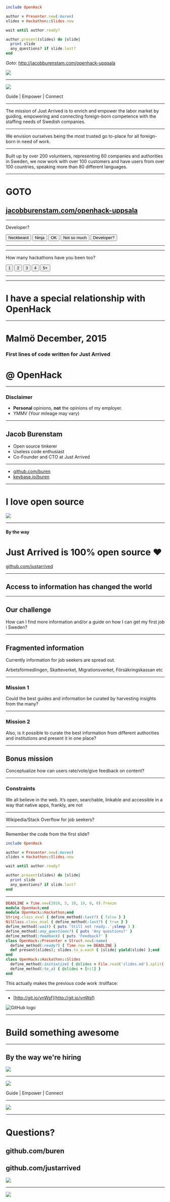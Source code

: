 ```ruby
include OpenHack

author = Presenter.new(:buren)
slides = Hackathon::Slides.new

wait until author.ready?

author.present(slides) do |slide|
  print slide
  any_questions? if slide.last?
end
```

_Goto_: http://jacobburenstam.com/openhack-uppsala

<img class="natural-image" src="images/justarrived-logo.png" style="max-width:400px">

---

<img class="natural-image" src="images/justarrived-logo.png" style="max-width:400px">

Guide \| Empower \| Connect

---

The mission of Just Arrived is to enrich and empower the labor market by guiding, empowering and connecting foreign-born competence with the staffing needs of Swedish companies.

---

We envision ourselves being the most trusted  go to-place for all foreign-born in need of work.

---

Built up by over 200 volunteers, representing 60 companies and authorities in Sweden, we now work with over 100 customers and have users from over 100 countries, speaking more than 80 different languages.

---

# GOTO

## [jacobburenstam.com/openhack-uppsala](http://jacobburenstam.com/openhack-uppsala)

---

<div data-poller="js-poll-developer-openhack">
  <p>Developer?</p>
  <button data-answer>Neckbeard</button>
  <button data-answer>Ninja</button>
  <button data-answer>OK</button>
  <button data-answer>Not so much</button>
  <button data-answer>Developer?</button>
  <hr>
  <div data-chart data-refresh="5"></div>
</div>

---

<div data-poller="js-openhack-hackathon">
  <p>How many hackathons have you been too?</p>
  <button data-answer>1</button>
  <button data-answer>2</button>
  <button data-answer>3</button>
  <button data-answer>4</button>
  <button data-answer>5+</button>
  <hr>
  <div data-chart data-refresh="5"></div>
</div>

---

# I have a special relationship with OpenHack

---

# Malmö December, 2015

### First lines of code written for Just Arrived

# @ OpenHack

---

### Disclaimer

* __Personal__ opinions, __not__ the opinions of my employer.
* YMMV (Your mileage may vary)

---

## Jacob Burenstam

* Open source tinkerer
* Useless code enthusiast
* Co-Founder and CTO at Just Arrived

<hr>

* [github.com/buren](https://github.com/buren)
* [keybase.io/buren](https://keybase.io/buren)

---

# I love open source

<img class="natural-image" src="images/github-profile.png" style="max-width:600px">

---

#### By the way

# Just Arrived is 100% open source :heart:

[github.com/justarrived](https://github.com/justarrived)

---

## Access to information has changed the world

---

## Our challenge

How can I find more information and/or a guide on how I can get my first job i Sweden?

---

## Fragmented information

Currently information for job seekers are spread out.

Arbetsförmedlingen, Skatteverket, Migrationsverket, Försäkringskassan etc

---

### Mission 1

Could the best guides and information be curated by harvesting insights from the many?

---

### Mission 2

Also, is it possible to curate the best information from different authorities and institutions and present it in one place?

---

## Bonus mission

Conceptualize how can users rate/vote/give feedback on content?

---

### Constraints

We all believe in the web. It’s open, searchable, linkable and accessible in a way that native apps, frankly, are not

---

Wikipedia/Stack Overflow for job seekers?

---

Remember the code from the first slide?

```ruby
include OpenHack

author = Presenter.new(:buren)
slides = Hackathon::Slides.new

wait until author.ready?

author.present(slides) do |slide|
  print slide
  any_questions? if slide.last?
end
```

---

```ruby
DEADLINE = Time.new(2016, 5, 18, 19, 0, 0).freeze
module OpenHack;end
module OpenHack::Hackathon;end
String.class_eval { define_method(:last?) { false } }
NilClass.class_eval { define_method(:last?) { true } }
define_method(:wait) { puts 'Still not ready..';sleep 3 }
define_method(:any_questions?) { puts 'Any questions?' }
define_method(:feedback) { puts 'Feedback?' }
class OpenHack::Presenter < Struct.new(:name)
  define_method(:ready?) { Time.now >= DEADLINE }
  def present(slides); slides.to_a.each { |slide| yield(slide) };end
end
class OpenHack::Hackathon::Slides
  define_method(:initialize) { @slides = File.read('slides.md').split('---') }
  define_method(:to_a) { @slides + [nil] }
end
```

This actually makes the previous code work :trollface:

---

* [http://git.io/vnWsf](http://git.io/vnWsf)

<img src="images/github-mark.png" alt="GitHub logo" class="octocat">

---

# Build something awesome

---

## By the way we're hiring

<img class="natural-image" src="images/justarrived-logo.png" style="max-width:400px">

---

<img class="natural-image" src="images/justarrived-logo.png" style="max-width:400px">

Guide \| Empower \| Connect

---

<img class="natural-image" src="images/justarrived-logo.png" style="max-width:400px">

---

# Questions?

## github.com/buren
## github.com/justarrived

<img class="natural-image" src="images/justarrived-logo.png" style="max-width: 300px;"/>

---

<img class="natural-image" src="images/justarrived-logo.png"/>

<!-- Third party dependencies -->
<script src="js/libs/jquery.js"></script>
<!-- <script src="js/libs/highcharts.js"></script> -->
<script src="https://www.google.com/jsapi"></script>
<script src="js/libs/chartkick.js"></script>

<!-- JavaScript -->
<script src="js/log.js"></script>
<script src="js/resize-hack.js"></script>

<script>
  PollerConfig = { url: 'https://throwawaypoll.herokuapp.com' };
</script>
<script src="js/poller.js"></script>
<script src="js/poller-dom.js"></script>
<script>
  PollerConfig = { url: 'https://throwawaypoll.herokuapp.com' };
</script>
